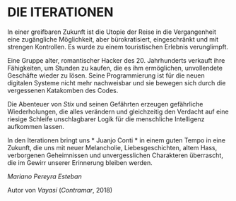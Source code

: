 DIE ITERATIONEN
===============

In einer greifbaren Zukunft ist die Utopie der Reise in die Vergangenheit eine zugängliche Möglichkeit, aber bürokratisiert, eingeschränkt und mit strengen Kontrollen. Es wurde zu einem touristischen Erlebnis verunglimpft.

Eine Gruppe alter, romantischer Hacker des 20. Jahrhunderts verkauft ihre Fähigkeiten, um Stunden zu kaufen, die es ihm ermöglichen, unvollendete Geschäfte wieder zu lösen. Seine Programmierung ist für die neuen digitalen Systeme nicht mehr nachweisbar und sie bewegen sich durch die vergessenen Katakomben des Codes.

Die Abenteuer von *Stix* und seinen Gefährten erzeugen gefährliche Wiederholungen, die alles verändern und gleichzeitig den Verdacht auf eine riesige Schleife unschlagbarer Logik für die menschliche Intelligenz aufkommen lassen.

In den Iterationen bringt uns * Juanjo Conti * in einem guten Tempo in eine Zukunft, die uns mit neuer Melancholie, Liebesgeschichten, altem Hass, verborgenen Geheimnissen und unvergesslichen Charakteren überrascht, die im Gewirr unserer Erinnerung bleiben werden.

*Mariano Pereyra Esteban*

Autor von *Vayasí* (*Contramar*, 2018)

